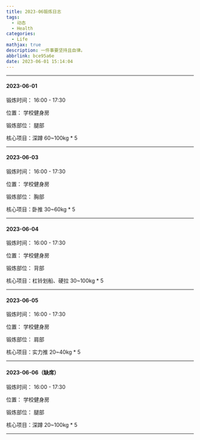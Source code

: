 ```yaml
---
title: 2023-06锻炼日志
tags:
  - 动态
  - Health
categories:
  - Life
mathjax: true
description: 一件事要坚持且自律。
abbrlink: bce95a6e
date: 2023-06-01 15:14:04
---
```


---

#### 2023-06-01

锻炼时间： 16:00 - 17:30

位置： 学校健身房

锻炼部位： 腿部 

核心项目：深蹲 60~100kg * 5

---

#### 2023-06-03

锻炼时间： 16:00 - 17:30

位置： 学校健身房

锻炼部位： 胸部

核心项目：卧推 30~60kg * 5

---

#### 2023-06-04

锻炼时间： 16:00 - 17:30

位置： 学校健身房

锻炼部位： 背部

核心项目：杠铃划船、硬拉 30~100kg * 5

---

#### 2023-06-05

锻炼时间： 16:00 - 17:30

位置： 学校健身房

锻炼部位： 肩部

核心项目：实力推 20~40kg * 5

---

#### 2023-06-06（缺席）

锻炼时间： 16:00 - 17:30

位置： 学校健身房

锻炼部位： 腿部

核心项目：深蹲 20~100kg * 5

---

